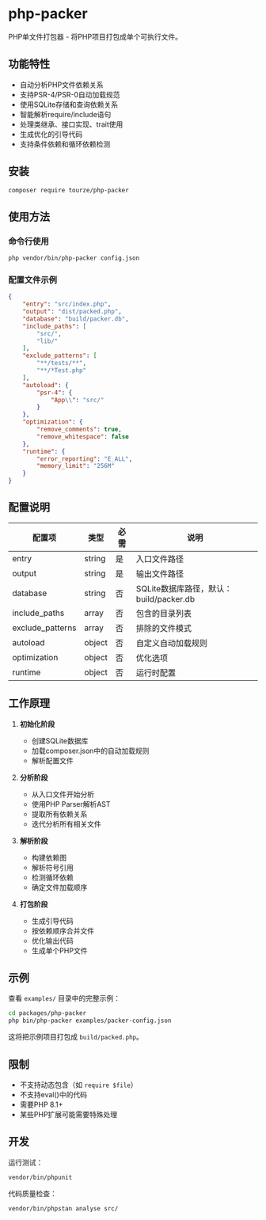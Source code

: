 # php-packer

PHP单文件打包器 - 将PHP项目打包成单个可执行文件。

## 功能特性

- 自动分析PHP文件依赖关系
- 支持PSR-4/PSR-0自动加载规范
- 使用SQLite存储和查询依赖关系
- 智能解析require/include语句
- 处理类继承、接口实现、trait使用
- 生成优化的引导代码
- 支持条件依赖和循环依赖检测

## 安装

```bash
composer require tourze/php-packer
```

## 使用方法

### 命令行使用

```bash
php vendor/bin/php-packer config.json
```

### 配置文件示例

```json
{
    "entry": "src/index.php",
    "output": "dist/packed.php",
    "database": "build/packer.db",
    "include_paths": [
        "src/",
        "lib/"
    ],
    "exclude_patterns": [
        "**/tests/**",
        "**/*Test.php"
    ],
    "autoload": {
        "psr-4": {
            "App\\": "src/"
        }
    },
    "optimization": {
        "remove_comments": true,
        "remove_whitespace": false
    },
    "runtime": {
        "error_reporting": "E_ALL",
        "memory_limit": "256M"
    }
}
```

## 配置说明

| 配置项 | 类型 | 必需 | 说明 |
|--------|------|------|------|
| entry | string | 是 | 入口文件路径 |
| output | string | 是 | 输出文件路径 |
| database | string | 否 | SQLite数据库路径，默认：build/packer.db |
| include_paths | array | 否 | 包含的目录列表 |
| exclude_patterns | array | 否 | 排除的文件模式 |
| autoload | object | 否 | 自定义自动加载规则 |
| optimization | object | 否 | 优化选项 |
| runtime | object | 否 | 运行时配置 |

## 工作原理

1. **初始化阶段**
   - 创建SQLite数据库
   - 加载composer.json中的自动加载规则
   - 解析配置文件

2. **分析阶段**
   - 从入口文件开始分析
   - 使用PHP Parser解析AST
   - 提取所有依赖关系
   - 迭代分析所有相关文件

3. **解析阶段**
   - 构建依赖图
   - 解析符号引用
   - 检测循环依赖
   - 确定文件加载顺序

4. **打包阶段**
   - 生成引导代码
   - 按依赖顺序合并文件
   - 优化输出代码
   - 生成单个PHP文件

## 示例

查看 `examples/` 目录中的完整示例：

```bash
cd packages/php-packer
php bin/php-packer examples/packer-config.json
```

这将把示例项目打包成 `build/packed.php`。

## 限制

- 不支持动态包含（如 `require $file`）
- 不支持eval()中的代码
- 需要PHP 8.1+
- 某些PHP扩展可能需要特殊处理

## 开发

运行测试：
```bash
vendor/bin/phpunit
```

代码质量检查：
```bash
vendor/bin/phpstan analyse src/
```

